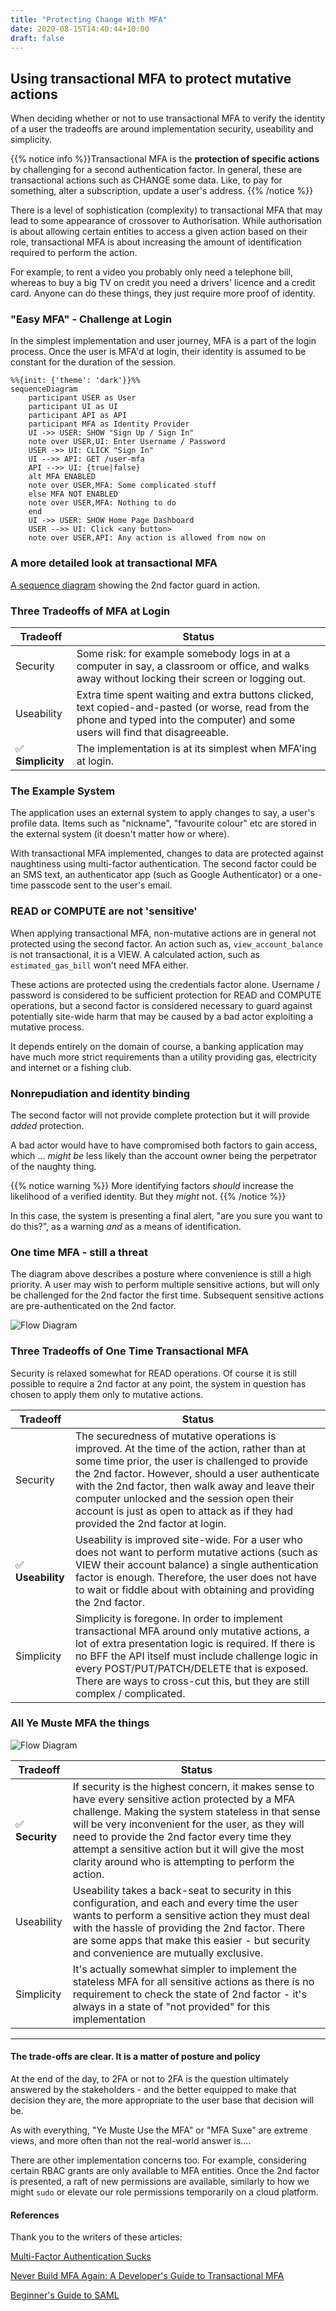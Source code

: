 ```yaml
---
title: "Protecting Change With MFA"
date: 2020-08-15T14:40:44+10:00
draft: false
---
```


## Using transactional MFA to protect mutative actions

When deciding whether or not to use transactional MFA to verify the identity of a user the tradeoffs are around implementation security, useability and simplicity.

{{% notice info %}}Transactional MFA is the __protection of specific actions__ by challenging for a second authentication factor. In general, these are transactional actions such as CHANGE some data. Like, to pay for something, alter a subscription, update a user's address. {{% /notice %}}

There is a level of sophistication (complexity) to transactional MFA that may lead to some appearance of crossover to Authorisation. While authorisation is about allowing certain entities to access a given action based on their role, transactional MFA is about increasing the amount of identification required to perform the action.

For example, to rent a video you probably only need a telephone bill, whereas to buy a big TV on credit you need a drivers' licence and a credit card. Anyone can do these things, they just require more proof of identity.

### "Easy MFA" - Challenge at Login

In the simplest implementation and user journey, MFA is a part of the login process. Once the user is MFA'd at login, their identity is assumed to be constant for the duration of the session.

```mermaid
%%{init: {'theme': 'dark'}}%%
sequenceDiagram
    participant USER as User
    participant UI as UI
    participant API as API
    participant MFA as Identity Provider
    UI ->> USER: SHOW "Sign Up / Sign In"
    note over USER,UI: Enter Username / Password
    USER ->> UI: CLICK "Sign In"
    UI -->> API: GET /user-mfa
    API -->> UI: {true|false}
    alt MFA ENABLED
    note over USER,MFA: Some complicated stuff
    else MFA NOT ENABLED
    note over USER,MFA: Nothing to do
    end
    UI ->> USER: SHOW Home Page Dashboard
    USER -->> UI: Click <any button>
    note over USER,API: Any action is allowed from now on

```

### A more detailed look at transactional MFA

[A sequence diagram](../transactional-mfa-sequence/) showing the 2nd factor guard in action.

### Three Tradeoffs of MFA at Login

| Tradeoff   | Status                                                                                                                                                                             |
| ---------- | ---------------------------------------------------------------------------------------------------------------------------------------------------------------------------------- |
| Security   | Some risk: for example somebody logs in at a computer in say, a classroom or office, and walks away without locking their screen or logging out.                        |
| Useability | Extra time spent waiting and extra buttons clicked, text copied-and-pasted (or worse, read from the phone and typed into the computer) and some users will find that disagreeable. |
|✅ **Simplicity** | The implementation is at its simplest when MFA'ing at login.                                                                                                                       |

### The Example System

The application uses an external system to apply changes to say, a user's profile data. Items such as "nickname", "favourite colour" etc are stored in the external system (it doesn't matter how or where).

With transactional MFA implemented, changes to data are protected against naughtiness using multi-factor authentication. The second factor could be an SMS text, an authenticator app (such as Google Authenticator) or a one-time passcode sent to the user's email.

### READ or COMPUTE are not 'sensitive'

When applying transactional MFA, non-mutative actions are in general not protected using the second factor. An action such as, `view_account_balance` is not transactional, it is a VIEW. A calculated action, such as `estimated_gas_bill` won't need MFA either.

These actions are protected using the credentials factor alone. Username / password is considered to be sufficient protection for READ and COMPUTE operations, but a second factor is considered necessary to guard against potentially site-wide harm that may be caused by a bad actor exploiting a mutative process.

It depends entirely on the domain of course, a banking application may have much more strict requirements than a utility providing gas, electricity and internet or a fishing club.

### Nonrepudiation and identity binding

The second factor will not provide complete protection but it will provide _added_ protection.

A bad actor would have to have compromised both factors to gain access, which ... _might be_ less likely than the account owner being the perpetrator of the naughty thing.

{{% notice warning %}} More identifying factors _should_ increase the likelihood of a verified identity. But they _might_ not. {{% /notice %}}

In this case, the system is presenting a final alert, "are you sure you want to do this?", as a warning _and_ as a means of identification.

### One time MFA - still a threat

The diagram above describes a posture where convenience is still a high priority. A user may wish to perform multiple sensitive actions, but will only be challenged for the 2nd factor the first time. Subsequent sensitive actions are pre-authenticated on the 2nd factor.

![Flow Diagram](../images/Protecting-a-CHANGE-with-2FA.svg)

### Three Tradeoffs of One Time Transactional MFA

Security is relaxed somewhat for READ operations. Of course it is still possible to require a 2nd factor at any point, the system in question has chosen to apply them only to mutative actions.

| Tradeoff   | Status                                                                                                                                                                                                                                                                                                                                  |
| ---------- | --------------------------------------------------------------------------------------------------------------------------------------------------------------------------------------------------------------------------------------------------------------------------------------------------------------------------------------- |
| Security   | The securedness of mutative operations is improved. At the time of the action, rather than at some time prior, the user is challenged to provide the 2nd factor. However, should a user authenticate with the 2nd factor, then walk away and leave their computer unlocked and the session open their account is just as open to attack as if they had provided the 2nd factor at login.|
|✅ **Useability** | Useability is improved site-wide. For a user who does not want to perform mutative actions (such as VIEW their account balance) a single authentication factor is enough. Therefore, the user does not have to wait or fiddle about with obtaining and providing the 2nd factor.             |
| Simplicity | Simplicity is foregone. In order to implement transactional MFA around only mutative actions, a lot of extra presentation logic is required. If there is no BFF the API itself must include challenge logic in every POST/PUT/PATCH/DELETE that is exposed. There are ways to cross-cut this, but they are still complex / complicated. |

### All Ye Muste MFA the things

![Flow Diagram](../images/Protecting-a-CHANGE-with-2FA-stateless.svg)

Tradeoff | Status
---|---
|✅ **Security** | If security is the highest concern, it makes sense to have every sensitive action protected by a MFA challenge. Making the system stateless in that sense will be very inconvenient for the user, as they will need to provide the 2nd factor every time they attempt a sensitive action but it will give the most clarity around who is attempting to perform the action.
|Useability | Useability takes a back-seat to security in this configuration, and each and every time the user wants to perform a sensitive action they must deal with the hassle of providing the 2nd factor. There are some apps that make this easier - but security and convenience are mutually exclusive.
|Simplicity|It's actually somewhat simpler to implement the stateless MFA for all sensitive actions as there is no requirement to check the state of 2nd factor - it's always in a state of "not provided" for this implementation
---

#### The trade-offs are clear. It is a matter of posture and policy

At the end of the day, to 2FA or not to 2FA is the question ultimately answered by the stakeholders - and the better equipped to make that decision they are, the more appropriate to the user base that decision will be.

As with everything, "Ye Muste Use the MFA" or "MFA Suxe" are extreme views, and more often than not the real-world answer is....

There are other implementation concerns too. For example, considering certain RBAC grants are only available to MFA entities. Once the 2nd factor is presented, a raft of new permissions are available, similarly to how we might `sudo` or elevate our role permissions temporarily on a cloud platform.

#### References

Thank you to the writers of these articles:

[Multi-Factor Authentication Sucks](https://developer.okta.com/blog/2019/12/19/multi-factor-authentication-sucks)

[Never Build MFA Again: A Developer's Guide to Transactional MFA](https://developer.okta.com/blog/2020/02/07/transactional-mfa)

[Beginner's Guide to SAML](https://support.okta.com/help/s/article/Beginner-s-Guide-to-SAML?language=en_US)
